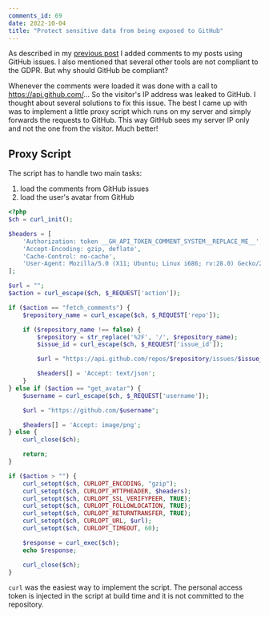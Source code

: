 ```yaml
---
comments_id: 69
date: 2022-10-04
title: "Protect sensitive data from being exposed to GitHub"
---
```


As described in my [previous post](comment-system-in-static-blog.md) I added comments to my posts using GitHub issues.
I also mentioned that several other tools are not compliant to the GDPR. But why should GitHub be compliant?

Whenever the comments were loaded it was done with a call to https://api.github.com/... So the visitor's IP address
was leaked to GitHub. I thought about several solutions to fix this issue. The best I came up with was to implement
a little proxy script which runs on my server and simply forwards the requests to GitHub. This way GitHub sees my server
IP only and not the one from the visitor. Much better!

## Proxy Script

The script has to handle two main tasks:

1. load the comments from GitHub issues
2. load the user's avatar from GitHub

```php
<?php
$ch = curl_init();

$headers = [
    'Authorization: token __GH_API_TOKEN_COMMENT_SYSTEM__REPLACE_ME__',
    'Accept-Encoding: gzip, deflate',
    'Cache-Control: no-cache',
    'User-Agent: Mozilla/5.0 (X11; Ubuntu; Linux i686; rv:28.0) Gecko/20100101 Firefox/28.0'
];

$url = "";
$action = curl_escape($ch, $_REQUEST['action']);

if ($action == "fetch_comments") {
    $repository_name = curl_escape($ch, $_REQUEST['repo']);

    if ($repository_name !== false) {
        $repository = str_replace('%2F', '/', $repository_name);
        $issue_id = curl_escape($ch, $_REQUEST['issue_id']);

        $url = "https://api.github.com/repos/$repository/issues/$issue_id/comments";

        $headers[] = 'Accept: text/json';
    }
} else if ($action == "get_avatar") {
    $username = curl_escape($ch, $_REQUEST['username']);

    $url = "https://github.com/$username";

    $headers[] = 'Accept: image/png';
} else {
    curl_close($ch);

    return;
}

if ($action > "") {
    curl_setopt($ch, CURLOPT_ENCODING, "gzip");
    curl_setopt($ch, CURLOPT_HTTPHEADER, $headers);
    curl_setopt($ch, CURLOPT_SSL_VERIFYPEER, TRUE);
    curl_setopt($ch, CURLOPT_FOLLOWLOCATION, TRUE);
    curl_setopt($ch, CURLOPT_RETURNTRANSFER, TRUE);
    curl_setopt($ch, CURLOPT_URL, $url);
    curl_setopt($ch, CURLOPT_TIMEOUT, 60);

    $response = curl_exec($ch);
    echo $response;

    curl_close($ch);
}
```

`curl` was the easiest way to implement the script. The personal access token is injected in the script at build time and
it is not committed to the repository.